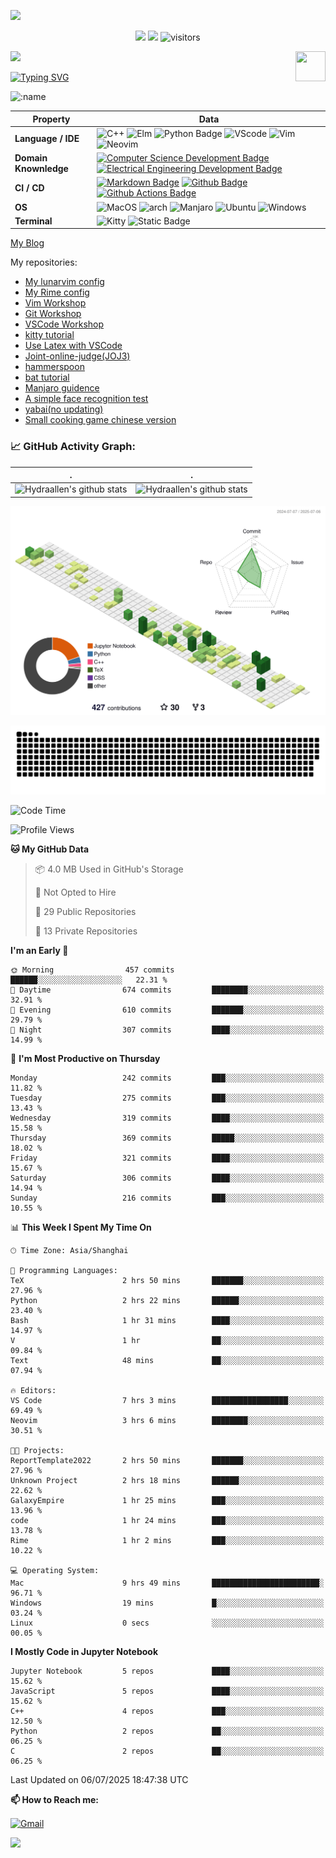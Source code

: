 ![](assets/Bottom_up.svg)

<!--   my-icons -->

<p align="center">
    <a href="https://github.com/Hydraallen/Hydraallen"><img src="https://img.shields.io/badge/status-updating-brightgreen.svg"></a>
    <a href="https://github.com/Hydraallen/Hydraallen/graphs/contributors"><img src="https://img.shields.io/github/contributors/Hydraallen/Hydraallen?color=blue"></a>
    <img src="https://visitor-badge.laobi.icu/badge?page_id=Hydraallen.Hydraallen" alt="visitors"/>   
</p>

<!--   my-header-img -->
![](./src/header_.png)
<a href="https://www.python.org/"><img src="https://upload.wikimedia.org/wikipedia/commons/c/c3/Python-logo-notext.svg" align="right" height="48" width="48" ></a>


<!--   my-ticker -->    
[![Typing SVG](https://readme-typing-svg.herokuapp.com?color=%2336BCF7&center=true&vCenter=true&width=600&lines=Hi+there+👋,+I+am+Hydraalen;+Welcome+to+My+Profile!;Over+some+years+of+programming+experience;Always+learning+new+things+;Machine+learning+enthusiast+)](https://git.io/typing-svg)

![:name](https://count.getloli.com/get/@:Hydraallen?theme=rule34)
<!--   my-skils -->

| Property                                        | Data                                                         |
| ----------------------------------------------- | ------------------------------------------------------------ |
| **Language / IDE**                              | ![C++](https://img.shields.io/badge/C%2B%2B-3776AB?logo=cplusplus&logoColor=%2300599C)  ![Elm](https://img.shields.io/badge/Elm-3776AB?logo=elm&logoColor=%231293D8&link=https%3A%2F%2Felm-lang.org%2F)  ![Python Badge](https://img.shields.io/badge/-Python-3776AB?style=flat&logo=Python&logoColor=white)  ![VScode](https://img.shields.io/badge/VSCode-3776AB?logo=visualstudiocode&logoColor=%23007ACC&link=https%3A%2F%2Fcode.visualstudio.com%2F)  ![Vim](https://img.shields.io/badge/Vim-3776AB?logo=vim&logoColor=%23019733&link=https%3A%2F%2Fgithub.com%2FHydraallen%2FVim-Workshop)  ![Neovim](https://img.shields.io/badge/Neovim-3776AB?logo=neovim&logoColor=%2357A143&link=https%3A%2F%2Fgithub.com%2FHydraallen%2FVim-Workshop) |
| **Domain Knownledge**                           | [![Computer Science Development Badge](https://img.shields.io/badge/-Computer%20Science-FAB040?style=flat&logoColor=white)](https://github.com/search?q=user%3ABEPb&type=Repositories) [![Electrical Engineering Development Badge](https://img.shields.io/badge/-Electrical%20Engineering-4C8CBF?style=flat&logoColor=white)](https://github.com/search?q=user%3ABEPb&type=Repositories) |
| **CI / CD**                                     | [![Markdown Badge](https://img.shields.io/badge/-Markdown-2088FF?style=flat&logo=Markdown&logoColor=white)](https://github.com/BEPb/BEPb) [![Github Badge](https://img.shields.io/badge/-Github%20-2088FF?style=flat&logo=Github&logoColor=white)](https://github.com/BEPb/BEPb) [![Github Actions Badge](https://img.shields.io/badge/-Git%20-2088FF?style=flat&logo=Git&logoColor=white)](https://github.com/BEPb/BEPb) |
| **OS**                                          | ![MacOS](https://img.shields.io/badge/MacOS-white?style=flat-square%26amp&logo=macos&logoColor=%23000000) ![arch](https://img.shields.io/badge/Arch-black?style=flat-square%26amp&logo=archlinux&logoColor=%231793D1) ![Manjaro](https://img.shields.io/badge/Manjaro-black?style=flat-square%26amp&logo=manjaro&logoColor=%2335BF5C) ![Ubuntu](https://img.shields.io/badge/Ubuntu-black?style=flat-square%26amp&logo=ubuntu&logoColor=%23E95420) ![Windows](https://img.shields.io/badge/Windows-black?style=flat-square%26amp&logo=windows&logoColor=%230078D4)|
| **Terminal**                                          | ![Kitty](https://img.shields.io/badge/Kitty-white?style=flat-square%26amp&link=https%3A%2F%2Fgithub.com%2Fkovidgoyal%2Fkitty) ![Static Badge](https://img.shields.io/badge/iterm2-white?style=flat-square%26amp&logo=iterm2&logoColor=%23000000&link=https%3A%2F%2Fgithub.com%2Fkovidgoyal%2Fkitty)|

[My Blog](https://hydraallen.github.io/)

My repositories:

- [My lunarvim config](https://github.com/Hydraallen/lvim)
- [My Rime config](https://github.com/Hydraallen/Rime)
- [Vim Workshop](https://github.com/Hydraallen/Vim_wksp_2023)
- [Git Workshop](https://github.com/Hydraallen/Basic_Git_wksp)
- [VSCode Workshop](https://github.com/Hydraallen/VSCode_wksp)
- [kitty tutorial](https://github.com/Hydraallen/kitty)
- [Use Latex with VSCode](https://github.com/Hydraallen/Latex-vscode)
- [Joint-online-judge(JOJ3)](https://github.com/Hydraallen/JOJ3)
- [hammerspoon](https://github.com/Hydraallen/hammerspoon)
- [bat tutorial](https://github.com/Hydraallen/bat)
- [Manjaro guidence](https://github.com/Hydraallen/Manjaro)
- [A simple face recognition test](https://github.com/Hydraallen/Face-recognition)
- [yabai(no updating)](https://github.com/Hydraallen/yabai_Usage)
- [Small cooking game chinese version](https://github.com/Hydraallen/CookingGame)



<!--   GitHub stats graph -->
### 📈 GitHub Activity Graph:


| .                                                                                                                                       | .                                                                                                                         |
|-----------------------------------------------------------------------------------------------------------------------------------------|---------------------------------------------------------------------------------------------------------------------------|
| ![Hydraallen's github stats](https://github-readme-stats.vercel.app/api?username=Hydraallen&show_icons=true&theme=radical&include_all_commits=true) | ![Hydraallen's github stats](https://github-readme-stats.vercel.app/api/top-langs/?username=Hydraallen&theme=radical&layout=compact) |



<!--   profile-green-animate -->

![](./profile-3d-contrib/profile-green-animate.svg)

<!--   grid-snake -->
![](https://github.com/Hydraallen/Hydraallen/blob/output/github-contribution-grid-snake.svg)

<!--START_SECTION:waka-->
![Code Time](http://img.shields.io/badge/Code%20Time-1%2C062%20hrs%2040%20mins-blue)

![Profile Views](http://img.shields.io/badge/Profile%20Views-1-blue)

**🐱 My GitHub Data** 

> 📦 4.0 MB Used in GitHub's Storage 
 > 
> 🚫 Not Opted to Hire
 > 
> 📜 29 Public Repositories 
 > 
> 🔑 13 Private Repositories 
 > 
**I'm an Early 🐤** 

```text
🌞 Morning                457 commits         ██████░░░░░░░░░░░░░░░░░░░   22.31 % 
🌆 Daytime                674 commits         ████████░░░░░░░░░░░░░░░░░   32.91 % 
🌃 Evening                610 commits         ███████░░░░░░░░░░░░░░░░░░   29.79 % 
🌙 Night                  307 commits         ████░░░░░░░░░░░░░░░░░░░░░   14.99 % 
```
📅 **I'm Most Productive on Thursday** 

```text
Monday                   242 commits         ███░░░░░░░░░░░░░░░░░░░░░░   11.82 % 
Tuesday                  275 commits         ███░░░░░░░░░░░░░░░░░░░░░░   13.43 % 
Wednesday                319 commits         ████░░░░░░░░░░░░░░░░░░░░░   15.58 % 
Thursday                 369 commits         █████░░░░░░░░░░░░░░░░░░░░   18.02 % 
Friday                   321 commits         ████░░░░░░░░░░░░░░░░░░░░░   15.67 % 
Saturday                 306 commits         ████░░░░░░░░░░░░░░░░░░░░░   14.94 % 
Sunday                   216 commits         ███░░░░░░░░░░░░░░░░░░░░░░   10.55 % 
```


📊 **This Week I Spent My Time On** 

```text
🕑︎ Time Zone: Asia/Shanghai

💬 Programming Languages: 
TeX                      2 hrs 50 mins       ███████░░░░░░░░░░░░░░░░░░   27.96 % 
Python                   2 hrs 22 mins       ██████░░░░░░░░░░░░░░░░░░░   23.40 % 
Bash                     1 hr 31 mins        ████░░░░░░░░░░░░░░░░░░░░░   14.97 % 
V                        1 hr                ██░░░░░░░░░░░░░░░░░░░░░░░   09.84 % 
Text                     48 mins             ██░░░░░░░░░░░░░░░░░░░░░░░   07.94 % 

🔥 Editors: 
VS Code                  7 hrs 3 mins        █████████████████░░░░░░░░   69.49 % 
Neovim                   3 hrs 6 mins        ████████░░░░░░░░░░░░░░░░░   30.51 % 

🐱‍💻 Projects: 
ReportTemplate2022       2 hrs 50 mins       ███████░░░░░░░░░░░░░░░░░░   27.96 % 
Unknown Project          2 hrs 18 mins       ██████░░░░░░░░░░░░░░░░░░░   22.62 % 
GalaxyEmpire             1 hr 25 mins        ███░░░░░░░░░░░░░░░░░░░░░░   13.96 % 
code                     1 hr 24 mins        ███░░░░░░░░░░░░░░░░░░░░░░   13.78 % 
Rime                     1 hr 2 mins         ███░░░░░░░░░░░░░░░░░░░░░░   10.22 % 

💻 Operating System: 
Mac                      9 hrs 49 mins       ████████████████████████░   96.71 % 
Windows                  19 mins             █░░░░░░░░░░░░░░░░░░░░░░░░   03.24 % 
Linux                    0 secs              ░░░░░░░░░░░░░░░░░░░░░░░░░   00.05 % 
```

**I Mostly Code in Jupyter Notebook** 

```text
Jupyter Notebook         5 repos             ████░░░░░░░░░░░░░░░░░░░░░   15.62 % 
JavaScript               5 repos             ████░░░░░░░░░░░░░░░░░░░░░   15.62 % 
C++                      4 repos             ███░░░░░░░░░░░░░░░░░░░░░░   12.50 % 
Python                   2 repos             ██░░░░░░░░░░░░░░░░░░░░░░░   06.25 % 
C                        2 repos             ██░░░░░░░░░░░░░░░░░░░░░░░   06.25 % 
```




 Last Updated on 06/07/2025 18:47:38 UTC
<!--END_SECTION:waka-->




**📫 How to Reach me:**
<p align="left">
<a href="mailto:wangruiallen@gmail.com" target="blank"><img align="center" src="https://raw.githubusercontent.com/BEPb/BEPb/master/assets/gmail.svg" alt="Gmail" height="30" width="30" /></a>
</p>



</p>


![](assets/Bottom_down.svg)
